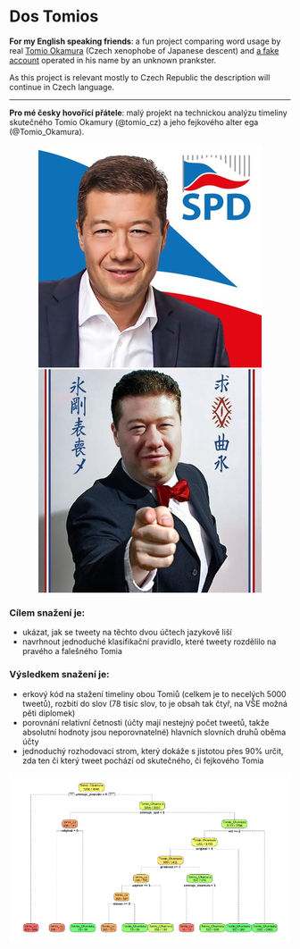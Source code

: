 # Dos Tomios

**For my English speaking friends**: a fun project comparing word usage by real [Tomio Okamura](https://twitter.com/tomio_cz) (Czech xenophobe of Japanese descent) and [a fake account](https://twitter.com/Tomio_Okamura) operated in his name by an unknown prankster. 

As this project is relevant mostly to Czech Republic the description will continue in Czech language.

<hr>

**Pro mé česky hovořící přátele**: malý projekt na technickou analýzu timeliny skutečného Tomio Okamury (@tomio_cz) a jeho fejkového alter ega (@Tomio_Okamura).

<p align="center">
  <img src="https://github.com/jlacko/dos-tomios/blob/master/img/tomio_cz.jpg?raw=true" alt="skutečný Tomio"/>
  <img src="https://github.com/jlacko/dos-tomios/blob/master/img/tomio_okamura.jpg?raw=true" alt="fejkový Tomio"/>
</p>


### Cílem snažení je:
* ukázat, jak se tweety na těchto dvou účtech jazykově liší 
* navrhnout jednoduché klasifikační pravidlo, které tweety rozdělilo na pravého a falešného Tomia

### Výsledkem snažení je:
* erkový kód na stažení timeliny obou Tomiů (celkem je to necelých 5000 tweetů), rozbití do slov (78 tisíc slov, to je obsah tak čtyř, na VŠE možná pěti diplomek)
* porovnání relativní četnosti (účty mají nestejný počet tweetů, takže absolutní hodnoty jsou neporovnatelné) hlavních slovních druhů oběma účty
* jednoduchý rozhodovací strom, který dokáže s jistotou přes 90% určit, zda ten či který tweet pochází od skutečného, či fejkového Tomia

<p align="center">
  <img src="https://github.com/jlacko/dos-tomios/blob/master/img/decision-tree.png?raw=true" alt="rozhodovací strom"/>
</p>
